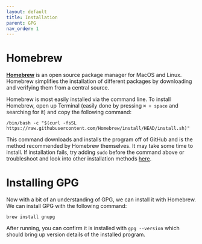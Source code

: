 ```yaml
---
layout: default
title: Installation
parent: GPG
nav_order: 1
---
```


# Homebrew

**[Homebrew](https://brew.sh/)** is an open source package manager for MacOS and Linux. Homebrew simplifies the installation of different packages by downloading and verifying them from a central source.

Homebrew is most easily installed via the command line. To install Homebrew, open up Terminal (easily done by pressing `⌘ + space` and searching for it) and copy the following command:

```
/bin/bash -c "$(curl -fsSL https://raw.githubusercontent.com/Homebrew/install/HEAD/install.sh)"
```

This command downloads and installs the program off of GitHub and is the method recommended by Homebrew themselves. It may take some time to install. If installation fails, try adding `sudo` before the command above or troubleshoot and look into other installation methods [here](https://docs.brew.sh/Installation).

# Installing GPG

Now with a bit of an understanding of GPG, we can install it with Homebrew. We can install GPG with the following command:

```
brew install gnupg
```

After running, you can confirm it is installed with `gpg --version` which should bring up version details of the installed program.
